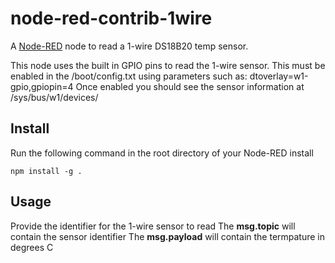 node-red-contrib-1wire
=================

A <a href="http://nodered.org" target="_new">Node-RED</a> node to read a 1-wire DS18B20 temp sensor.

This node uses the built in GPIO pins to read the 1-wire sensor. This must be enabled in the /boot/config.txt using parameters such as:
	dtoverlay=w1-gpio,gpiopin=4
Once enabled you should see the sensor information at /sys/bus/w1/devices/

Install
-------

Run the following command in the root directory of your Node-RED install

    npm install -g .


Usage
-----

Provide the identifier for the 1-wire sensor to read
The **msg.topic** will contain the sensor identifier 
The **msg.payload** will contain the termpature in degrees C

